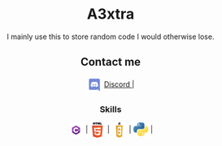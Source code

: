 <h1 align="center"> A3xtra </h1>
<p align="center">
  I mainly use this to store random code I would otherwise lose.
</p>

<h2 align="center"> Contact me </h3>
<p align="center">
  <img align="center" src="https://raw.githubusercontent.com/Fweak/Fweak/main/DiscordLogo.png" height="30px" width="30px"/>
  <a align="center" href="https://discord.com/users/313314864481173507"> Discord </a> |
</p>

<h3 align="center"> Skills </h3>
<p align="center">
  <img align="center" src="https://github.com/A3xtra/A3xtra/blob/main/C%23logo.png?raw=true" height="30px" width="30px"/> |
  <img align="center" src="https://github.com/A3xtra/A3xtra/blob/main/HTMLlogo.png?raw=true" height="30px" width="30px"/> |
  <img align="center" src="https://github.com/A3xtra/A3xtra/blob/main/JSlogo.png?raw=true" height="30px" width="30px"/> |
  <img align="center" src="https://github.com/A3xtra/A3xtra/blob/main/Pythonlogo.png?raw=true" height="30px" width="30px"/> |
</p>

